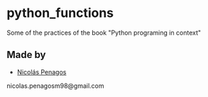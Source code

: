 # python_functions
Some of the practices of the book "Python programing in context"

## Made by
  <ul>
  <li><div><a href="https://github.com/nicolaspenagos" title="Nicolas Penagos">Nicolás Penagos</a>   </div></li>
  </ul> 
     <p>   nicolas.penagosm98@gmail.com </p>
